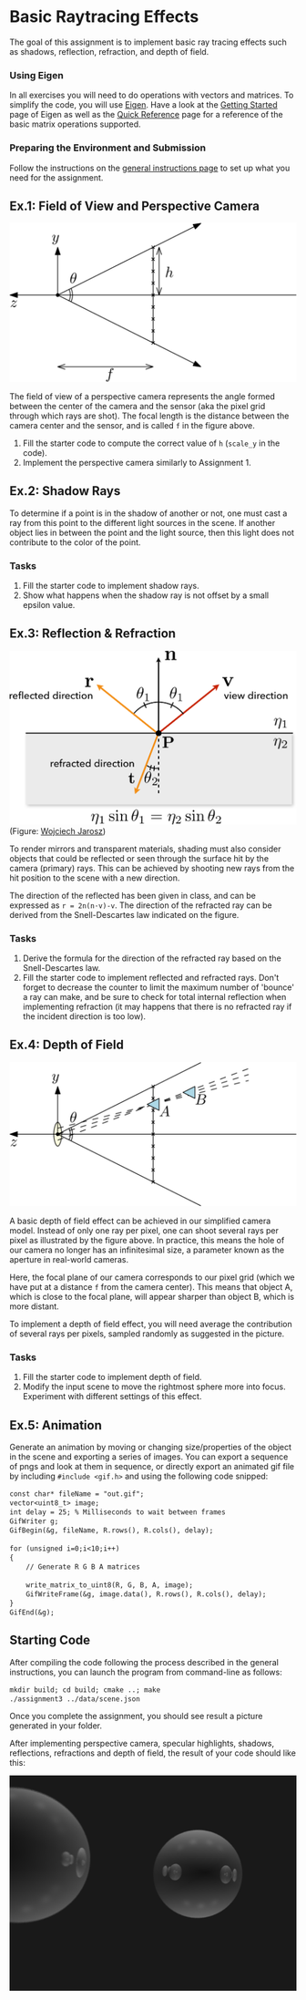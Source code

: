 Basic Raytracing Effects
========================

The goal of this assignment is to implement basic ray tracing effects such as shadows, reflection, refraction, and depth of field.

### Using Eigen

In all exercises you will need to do operations with vectors and matrices. To simplify the code, you will use [Eigen](http://eigen.tuxfamily.org/).
Have a look at the [Getting Started](http://eigen.tuxfamily.org/dox/GettingStarted.html) page of Eigen as well as the [Quick Reference](http://eigen.tuxfamily.org/dox/group__QuickRefPage.html}) page for a reference of the basic matrix operations supported.

### Preparing the Environment and Submission

Follow the instructions on the [general instructions page](../RULES.md) to set up what you need for the assignment.

Ex.1: Field of View and Perspective Camera
------------------------------------------

![](img/fov.png?raw=true)

The field of view of a perspective camera represents the angle formed between the center of the camera and the sensor (aka the pixel grid through which rays are shot). The focal length is the distance between the camera center and the sensor, and is called `f` in the figure above.

1. Fill the starter code to compute the correct value of `h` (`scale_y` in the code).
2. Implement the perspective camera similarly to Assignment 1.


Ex.2: Shadow Rays
-----------------

To determine if a point is in the shadow of another or not, one must cast a ray from this point to the different light sources in the scene. If another object lies in between the point and the light source, then this light does not contribute to the color of the point.

### Tasks

1. Fill the starter code to implement shadow rays.
2. Show what happens when the shadow ray is not offset by a small epsilon value.


Ex.3: Reflection & Refraction
-----------------------------

![](img/refraction.png?raw=true)
(Figure: [Wojciech Jarosz](https://canvas.dartmouth.edu/courses/16840))

To render mirrors and transparent materials, shading must also consider objects that could be reflected or seen through the surface hit by the camera (primary) rays. This can be achieved by shooting new rays from the hit position to the scene with a new direction.

The direction of the reflected has been given in class, and can be expressed as `r = 2n(n·v)-v`. The direction of the refracted ray can be derived from the Snell-Descartes law indicated on the figure.

### Tasks

1. Derive the formula for the direction of the refracted ray based on the Snell-Descartes law.
2. Fill the starter code to implement reflected and refracted rays. Don't forget to decrease the counter to limit the maximum number of 'bounce' a ray can make, and be sure to check for total internal reflection when implementing refraction (it may happens that there is no refracted ray if the incident direction is too low).


Ex.4: Depth of Field
--------------------

![](img/dof.png?raw=true)

A basic depth of field effect can be achieved in our simplified camera model. Instead of only one ray per pixel, one can shoot several rays per pixel as illustrated by the figure above. In practice, this means the hole of our camera no longer has an infinitesimal size, a parameter known as the aperture in real-world cameras.

Here, the focal plane of our camera corresponds to our pixel grid (which we have put at a distance `f` from the camera center). This means that object A, which is close to the focal plane, will appear sharper than object B, which is more distant.

To implement a depth of field effect, you will need average the contribution of several rays per pixels, sampled randomly as suggested in the picture.

### Tasks

1. Fill the starter code to implement depth of field.
2. Modify the input scene to move the rightmost sphere more into focus. Experiment with different settings of this effect. 

Ex.5: Animation
--------------------

Generate an animation by moving or changing size/properties of the object in the scene and exporting a series of images. You can export a sequence of pngs and look at them in sequence, or directly export an animated gif file by including `#include <gif.h>` and using the following code snipped:
```
const char* fileName = "out.gif";
vector<uint8_t> image;
int delay = 25; % Milliseconds to wait between frames
GifWriter g;
GifBegin(&g, fileName, R.rows(), R.cols(), delay);

for (unsigned i=0;i<10;i++)
{
    // Generate R G B A matrices
    
    write_matrix_to_uint8(R, G, B, A, image);    
    GifWriteFrame(&g, image.data(), R.rows(), R.cols(), delay);
}
GifEnd(&g);
```

Starting Code
-------------

After compiling the code following the process described in the general instructions, you can launch the program from command-line as follows:

```
mkdir build; cd build; cmake ..; make
./assignment3 ../data/scene.json
```
Once you complete the assignment, you should see result a picture generated in your folder.

After implementing perspective camera, specular highlights, shadows, reflections, refractions and depth of field, the result of your code should like this:

![](img/result.png?raw=true)
